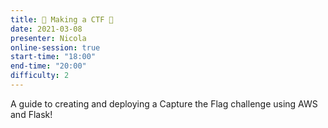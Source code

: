 ```yaml
---
title: 🏁 Making a CTF 🏁
date: 2021-03-08
presenter: Nicola
online-session: true
start-time: "18:00"
end-time: "20:00"
difficulty: 2
---
```


A guide to creating and deploying a Capture the Flag challenge using AWS and Flask!